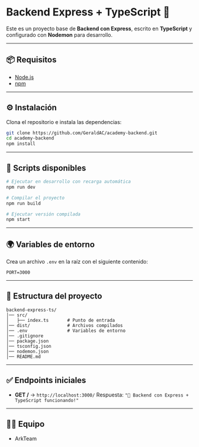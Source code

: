 # Backend Express + TypeScript 🚀

Este es un proyecto base de **Backend con Express**, escrito en **TypeScript** y configurado con **Nodemon** para desarrollo.

---

## 📦 Requisitos

- [Node.js](https://nodejs.org/)
- [npm](https://www.npmjs.com/)

---

## ⚙️ Instalación

Clona el repositorio e instala las dependencias:

```bash
git clone https://github.com/GeraldAC/academy-backend.git
cd academy-backend
npm install
```

---

## 🚀 Scripts disponibles

```bash
# Ejecutar en desarrollo con recarga automática
npm run dev

# Compilar el proyecto
npm run build

# Ejecutar versión compilada
npm start
```

---

## 🌍 Variables de entorno

Crea un archivo `.env` en la raíz con el siguiente contenido:

```
PORT=3000
```

---

## 📂 Estructura del proyecto

```
backend-express-ts/
│── src/
│   ├── index.ts       # Punto de entrada
│── dist/              # Archivos compilados
│── .env               # Variables de entorno
│── .gitignore
│── package.json
│── tsconfig.json
│── nodemon.json
│── README.md
```

---

## ✅ Endpoints iniciales

- **GET /** → `http://localhost:3000/`
  Respuesta: `"🚀 Backend con Express + TypeScript funcionando!"`

---

## 👨‍💻 Equipo

- ArkTeam
